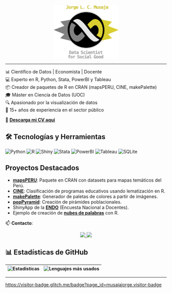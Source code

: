 
<p align="center">
    <img src="logos/item_infinito.png" width="40%">
</p>

---

📊 Científico de Datos | Economista | Docente  
💻 Experto en R, Python, Stata, PowerBI y Tableau   
📦 Creador de paquetes de R en CRAN (mapsPERU, CINE, makePalette)    
🎓 Máster en Ciencia de Datos (UOC)  
🔍 Apasionado por la visualización de datos  
💪 15+ años de experiencia en el sector público

📄 **[Descarga mi CV aquí](https://github.com/musajajorge/CV/raw/master/Curriculum.pdf)**  

## 🛠️ Tecnologías y Herramientas

![Python](https://img.shields.io/badge/Python-3776AB?style=for-the-badge&logo=python&logoColor=white)
![R](https://img.shields.io/badge/R-276DC3?style=for-the-badge&logo=r&logoColor=white)
![Shiny](https://img.shields.io/badge/Shiny-1e1e1e?style=for-the-badge&logo=rshiny&logoColor=white)
![Stata](https://img.shields.io/badge/Stata-1e1e1e?style=for-the-badge&logo=stata&logoColor=white)
![PowerBI](https://img.shields.io/badge/PowerBI-F2C811?style=for-the-badge&logo=powerbi&logoColor=black)
![Tableau](https://img.shields.io/badge/Tableau-E97627?style=for-the-badge&logo=tableau&logoColor=white)
![SQLite](https://img.shields.io/badge/SQLite-003B57?style=for-the-badge&logo=sqlite&logoColor=white)

## Proyectos Destacados  
- **[mapsPERU](https://github.com/musajajorge/mapsPERU/)**: Paquete en CRAN con datasets para mapas temáticos del Perú.  
- **[CINE](https://github.com/musajajorge/CINE/)**: Clasificación de programas educativos usando lematización en R.  
- **[makePalette](https://github.com/musajajorge/makePalette/)**: Generador de paletas de colores a partir de imágenes.  
- **[popPyramid](https://github.com/musajajorge/popPyramid/)**: Creación de pirámides poblacionales.  
- ShinyApp de la **[ENDO](https://jorge-musaja.shinyapps.io/endo/)** (Encuesta Nacional a Docentes).  
- Ejemplo de creación de **[nubes de palabras](https://rpubs.com/jorgemusaja/NubePalabras2/)** con R.  

📫 **Contacto**:  
<p align='center'>
  <a href="mailto:musajajorge@gmail.com">
    <img src="https://img.shields.io/badge/Email-D14836?style=for-the-badge&logo=gmail&logoColor=white">
  </a>
  <a href="https://www.linkedin.com/in/musajajorge/">
    <img src="https://img.shields.io/badge/LinkedIn-0077B5?style=for-the-badge&logo=linkedin&logoColor=white">
  </a>
</p>

## 📊 Estadísticas de GitHub  

| ![Estadísticas](https://github-readme-stats.vercel.app/api?username=musajajorge&show_icons=true&theme=radical&hide=prs,issues,contribs) | ![Lenguajes más usados](https://github-readme-stats.vercel.app/api/top-langs/?username=musajajorge&layout=compact&theme=radical&hide=html,css) |
|:---:|:---:|


---

https://visitor-badge.glitch.me/badge?page_id=musajajorge.visitor-badge

